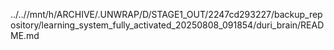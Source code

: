 ../..//mnt/h/ARCHIVE/.UNWRAP/D/STAGE1_OUT/2247cd293227/backup_repository/learning_system_fully_activated_20250808_091854/duri_brain/README.md